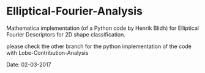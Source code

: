 # Elliptical-Fourier-Analysis

Mathematica implementation (of a Python code by Henrik Blidh) for Elliptical Fourier Descriptors for 2D shape classification. 

please check the other branch for the python implementation of the code with Lobe-Contribution-Analysis

Date: 02-03-2017
